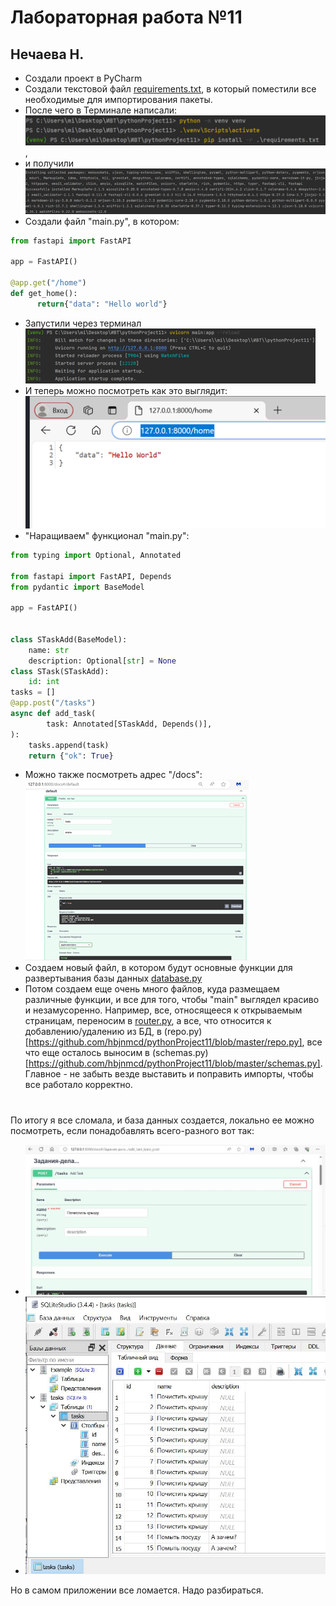 # Лабораторная работа №11
## Нечаева Н.

* Создали проект в PyCharm
*  Создали текстовой файл
  [requirements.txt](https://github.com/hbjnmcd/pythonProject11/blob/master/requirements.txt),
в который поместили все необходимые для импортирования пакеты.
*  После чего в Терминале написали:
  ![Чтобы импортировать все необходимое](/pictures/Рисунок1.png),
*  и получили
  ![Вот это](/pictures/image2.png)
*  Создали файл "main.py", в котором:
```python
from fastapi import FastAPI

app = FastAPI()

@app.get("/home")
def get_home():
      return{"data": "Hello world"}
```
*  Запустили через терминал                
 ![Чтобы при внесении изменений обновлялось автоматически](/pictures/Рисунок3.png)
*  И теперь можно посмотреть как это выглядит:
![Ну пока не очень красиво](/pictures/Рисунок4.png)
*  "Наращиваем" функционал "main.py":
``` python
from typing import Optional, Annotated

from fastapi import FastAPI, Depends
from pydantic import BaseModel

app = FastAPI()


class STaskAdd(BaseModel):
    name: str
    description: Optional[str] = None
class STask(STaskAdd):
    id: int
tasks = []
@app.post("/tasks")
async def add_task(
        task: Annotated[STaskAdd, Depends()],
):
    tasks.append(task)
    return {"ok": True}
```
*  Можно также посмотреть адрес "/docs":
![Ну пока не очень красиво](/pictures/Рисунок5.png)
* Создаем новый файл, в котором будут основные функции для развертывания базы данных [database.py](https://github.com/hbjnmcd/pythonProject11/blob/master/database.py)
* Потом создаем еще очень много файлов, куда размещаем различные функции, и все для того, чтобы "main" выглядел красиво и незамусоренно. Например, все, относящееся к открываемым страницам, переносим в [router.py](https://github.com/hbjnmcd/pythonProject11/blob/master/router.py), а все, что относится к добавлению/удалению из БД, в (repo.py)[https://github.com/hbjnmcd/pythonProject11/blob/master/repo.py], все что еще осталось выносим в  (schemas.py)[https://github.com/hbjnmcd/pythonProject11/blob/master/schemas.py]. Главное - не забыть везде выставить и поправить импорты, чтобы все работало корректно.
# 
По итогу я все сломала, и база данных создается, локально ее можно посмотреть, если понадобавлять всего-разного вот так:
  * ![Бывает](/pictures/Снимок_послений.JPG)
  * ![Бывает](/pictures/Снимок33.JPG)

Но в самом приложении все ломается. Надо разбираться.
